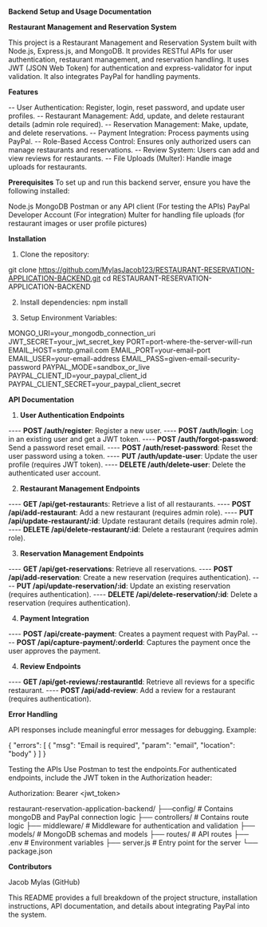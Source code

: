 **Backend Setup and Usage Documentation**

**Restaurant Management and Reservation System**

This project is a Restaurant Management and Reservation System built with Node.js, Express.js, and MongoDB. It provides RESTful APIs for user authentication, restaurant management, and reservation handling. It uses JWT (JSON Web Token) for authentication and express-validator for input validation. It also integrates PayPal for handling payments.

**Features**

-- User Authentication: Register, login, reset password, and update user profiles.
-- Restaurant Management: Add, update, and delete restaurant details (admin role required).
-- Reservation Management: Make, update, and delete reservations.
-- Payment Integration: Process payments using PayPal.
-- Role-Based Access Control: Ensures only authorized users can manage restaurants and reservations.
-- Review System: Users can add and view reviews for restaurants.
-- File Uploads (Multer): Handle image uploads for restaurants.

**Prerequisites**
To set up and run this backend server, ensure you have the following installed:

Node.js 
MongoDB
Postman or any API client (For testing the APIs)
PayPal Developer Account (For integration)
Multer for handling file uploads (for restaurant images or user profile pictures)

**Installation**

1. Clone the repository:

git clone https://github.com/MylasJacob123/RESTAURANT-RESERVATION-APPLICATION-BACKEND.git
cd RESTAURANT-RESERVATION-APPLICATION-BACKEND

2. Install dependencies:
npm install

3. Setup Environment Variables:

MONGO_URI=your_mongodb_connection_uri
JWT_SECRET=your_jwt_secret_key
PORT=port-where-the-server-will-run 
EMAIL_HOST=smtp.gmail.com
EMAIL_PORT=your-email-port
EMAIL_USER=your-email-address
EMAIL_PASS=given-email-security-password
PAYPAL_MODE=sandbox_or_live
PAYPAL_CLIENT_ID=your_paypal_client_id
PAYPAL_CLIENT_SECRET=your_paypal_client_secret


**API Documentation**

1. **User Authentication Endpoints**

---- **POST /auth/register**: Register a new user.
---- **POST /auth/login**: Log in an existing user and get a JWT token.
---- **POST /auth/forgot-password**: Send a password reset email.
---- **POST /auth/reset-password**: Reset the user password using a token.
---- **PUT /auth/update-user**: Update the user profile (requires JWT token).
---- **DELETE /auth/delete-user**: Delete the authenticated user account.


2. **Restaurant Management Endpoints**

---- **GET /api/get-restaurant**s: Retrieve a list of all restaurants.
---- **POST /api/add-restaurant**: Add a new restaurant (requires admin role).
---- **PUT /api/update-restaurant/:id**: Update restaurant details (requires admin role).
---- **DELETE /api/delete-restaurant/:id**: Delete a restaurant (requires admin role).


3. **Reservation Management Endpoints**

---- **GET /api/get-reservations**: Retrieve all reservations.
---- **POST /api/add-reservation**: Create a new reservation (requires authentication).
---- **PUT /api/update-reservation/:id**: Update an existing reservation (requires authentication).
---- **DELETE /api/delete-reservation/:id**: Delete a reservation (requires authentication).


4. **Payment Integration**

---- **POST /api/create-payment**: Creates a payment request with PayPal.
---- **POST /api/capture-payment/:orderId**: Captures the payment once the user approves the payment.


4. **Review Endpoints**

---- **GET /api/get-reviews/:restaurantId**: Retrieve all reviews for a specific restaurant.
---- **POST /api/add-review**: Add a review for a restaurant (requires authentication).

**Error Handling**

API responses include meaningful error messages for debugging. Example:

{
  "errors": [
    {
      "msg": "Email is required",
      "param": "email",
      "location": "body"
    }
  ]
}

Testing the APIs
Use Postman to test the endpoints.For authenticated endpoints, include the JWT token in the Authorization header:

Authorization: Bearer <jwt_token>

restaurant-reservation-application-backend/
├──config/              # Contains mongoDB and PayPal connection logic
├── controllers/        # Contains route logic
├── middleware/         # Middleware for authentication and validation
├── models/             # MongoDB schemas and models
├── routes/             # API routes
├── .env                # Environment variables
├── server.js           # Entry point for the server
└── package.json   


**Contributors**

Jacob Mylas (GitHub)


This README provides a full breakdown of the project structure, installation instructions, API documentation, and details about integrating PayPal into the system. 